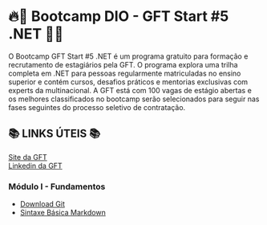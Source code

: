 # :fire::rocket: Bootcamp DIO - GFT Start #5 .NET :rocket::fire:

O Bootcamp GFT Start #5 .NET é um programa gratuito para formação e recrutamento de estagiários pela GFT. O programa explora uma trilha completa em .NET para pessoas regularmente matriculadas no ensino superior e contém cursos, desafios práticos e mentorias exclusivas com experts da multinacional. A GFT está com 100 vagas de estágio abertas e os melhores classificados no bootcamp serão selecionados para seguir nas fases seguintes do processo seletivo de contratação.

## :books: LINKS ÚTEIS :books: 
[Site da GFT](https://www.gft.com/br/pt)  
[Linkedin da GFT](https://www.linkedin.com/company/gft-group)

### Módulo I - Fundamentos
* [Download Git](https://git-scm.com/downloads)  
* [Sintaxe Básica Markdown](https://www.markdownguide.org/basic-syntax)
